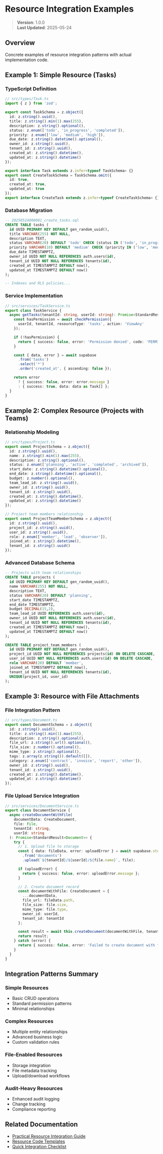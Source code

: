 
# Resource Integration Examples

> **Version**: 1.0.0  
> **Last Updated**: 2025-05-24

## Overview

Concrete examples of resource integration patterns with actual implementation code.

## Example 1: Simple Resource (Tasks)

### TypeScript Definition
```typescript
// src/types/Task.ts
import { z } from 'zod';

export const TaskSchema = z.object({
  id: z.string().uuid(),
  title: z.string().min(1).max(255),
  description: z.string().optional(),
  status: z.enum(['todo', 'in_progress', 'completed']),
  priority: z.enum(['low', 'medium', 'high']),
  due_date: z.string().datetime().optional(),
  owner_id: z.string().uuid(),
  tenant_id: z.string().uuid(),
  created_at: z.string().datetime(),
  updated_at: z.string().datetime()
});

export interface Task extends z.infer<typeof TaskSchema> {}
export const CreateTaskSchema = TaskSchema.omit({
  id: true,
  created_at: true,
  updated_at: true
});
export interface CreateTask extends z.infer<typeof CreateTaskSchema> {}
```

### Database Migration
```sql
-- 20250524000001_create_tasks.sql
CREATE TABLE tasks (
  id UUID PRIMARY KEY DEFAULT gen_random_uuid(),
  title VARCHAR(255) NOT NULL,
  description TEXT,
  status VARCHAR(20) DEFAULT 'todo' CHECK (status IN ('todo', 'in_progress', 'completed')),
  priority VARCHAR(10) DEFAULT 'medium' CHECK (priority IN ('low', 'medium', 'high')),
  due_date TIMESTAMPTZ,
  owner_id UUID NOT NULL REFERENCES auth.users(id),
  tenant_id UUID NOT NULL REFERENCES tenants(id),
  created_at TIMESTAMPTZ DEFAULT now(),
  updated_at TIMESTAMPTZ DEFAULT now()
);

-- Indexes and RLS policies...
```

### Service Implementation
```typescript
// src/services/TaskService.ts
export class TaskService {
  async getTasks(tenantId: string, userId: string): Promise<StandardResult<Task[]>> {
    const hasPermission = await checkPermission({
      userId, tenantId, resourceType: 'tasks', action: 'ViewAny'
    });

    if (!hasPermission) {
      return { success: false, error: 'Permission denied', code: 'PERMISSION_DENIED' };
    }

    const { data, error } = await supabase
      .from('tasks')
      .select('*')
      .order('created_at', { ascending: false });

    return error 
      ? { success: false, error: error.message }
      : { success: true, data: data as Task[] };
  }
}
```

## Example 2: Complex Resource (Projects with Teams)

### Relationship Modeling
```typescript
// src/types/Project.ts
export const ProjectSchema = z.object({
  id: z.string().uuid(),
  name: z.string().min(1).max(255),
  description: z.string().optional(),
  status: z.enum(['planning', 'active', 'completed', 'archived']),
  start_date: z.string().datetime().optional(),
  end_date: z.string().datetime().optional(),
  budget: z.number().optional(),
  team_lead_id: z.string().uuid(),
  owner_id: z.string().uuid(),
  tenant_id: z.string().uuid(),
  created_at: z.string().datetime(),
  updated_at: z.string().datetime()
});

// Project team members relationship
export const ProjectTeamMemberSchema = z.object({
  id: z.string().uuid(),
  project_id: z.string().uuid(),
  user_id: z.string().uuid(),
  role: z.enum(['member', 'lead', 'observer']),
  joined_at: z.string().datetime(),
  tenant_id: z.string().uuid()
});
```

### Advanced Database Schema
```sql
-- Projects with team relationships
CREATE TABLE projects (
  id UUID PRIMARY KEY DEFAULT gen_random_uuid(),
  name VARCHAR(255) NOT NULL,
  description TEXT,
  status VARCHAR(20) DEFAULT 'planning',
  start_date TIMESTAMPTZ,
  end_date TIMESTAMPTZ,
  budget DECIMAL(15,2),
  team_lead_id UUID REFERENCES auth.users(id),
  owner_id UUID NOT NULL REFERENCES auth.users(id),
  tenant_id UUID NOT NULL REFERENCES tenants(id),
  created_at TIMESTAMPTZ DEFAULT now(),
  updated_at TIMESTAMPTZ DEFAULT now()
);

CREATE TABLE project_team_members (
  id UUID PRIMARY KEY DEFAULT gen_random_uuid(),
  project_id UUID NOT NULL REFERENCES projects(id) ON DELETE CASCADE,
  user_id UUID NOT NULL REFERENCES auth.users(id) ON DELETE CASCADE,
  role VARCHAR(20) DEFAULT 'member',
  joined_at TIMESTAMPTZ DEFAULT now(),
  tenant_id UUID NOT NULL REFERENCES tenants(id),
  UNIQUE(project_id, user_id)
);
```

## Example 3: Resource with File Attachments

### File Integration Pattern
```typescript
// src/types/Document.ts
export const DocumentSchema = z.object({
  id: z.string().uuid(),
  title: z.string().min(1).max(255),
  description: z.string().optional(),
  file_url: z.string().url().optional(),
  file_size: z.number().optional(),
  mime_type: z.string().optional(),
  tags: z.array(z.string()).default([]),
  category: z.enum(['contract', 'invoice', 'report', 'other']),
  owner_id: z.string().uuid(),
  tenant_id: z.string().uuid(),
  created_at: z.string().datetime(),
  updated_at: z.string().datetime()
});
```

### File Upload Service Integration
```typescript
// src/services/DocumentService.ts
export class DocumentService {
  async createDocumentWithFile(
    documentData: CreateDocument,
    file: File,
    tenantId: string,
    userId: string
  ): Promise<StandardResult<Document>> {
    try {
      // 1. Upload file to storage
      const { data: fileData, error: uploadError } = await supabase.storage
        .from('documents')
        .upload(`${tenantId}/${userId}/${file.name}`, file);

      if (uploadError) {
        return { success: false, error: uploadError.message };
      }

      // 2. Create document record
      const documentWithFile: CreateDocument = {
        ...documentData,
        file_url: fileData.path,
        file_size: file.size,
        mime_type: file.type,
        owner_id: userId,
        tenant_id: tenantId
      };

      const result = await this.createDocument(documentWithFile, tenantId, userId);
      return result;
    } catch (error) {
      return { success: false, error: 'Failed to create document with file' };
    }
  }
}
```

## Integration Patterns Summary

### Simple Resources
- Basic CRUD operations
- Standard permission patterns
- Minimal relationships

### Complex Resources
- Multiple entity relationships
- Advanced business logic
- Custom validation rules

### File-Enabled Resources
- Storage integration
- File metadata tracking
- Upload/download workflows

### Audit-Heavy Resources
- Enhanced audit logging
- Change tracking
- Compliance reporting

## Related Documentation

- [Practical Resource Integration Guide](PRACTICAL_RESOURCE_INTEGRATION_GUIDE.md)
- [Resource Code Templates](RESOURCE_CODE_TEMPLATES.md)
- [Quick Integration Checklist](RESOURCE_INTEGRATION_QUICK_CHECKLIST.md)
